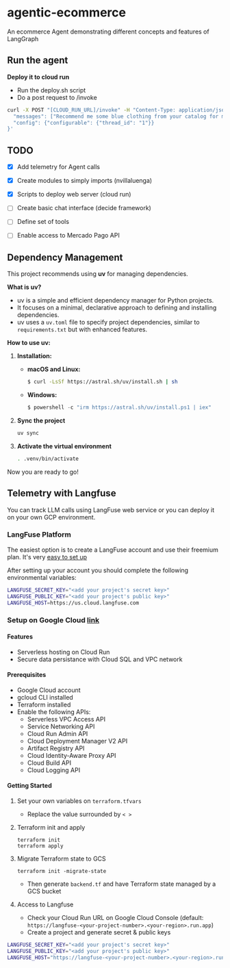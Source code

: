 # agentic-ecommerce
An ecommerce Agent demonstrating different concepts and features of LangGraph

## Run the agent

**Deploy it to cloud run**
- Run the deploy.sh script
- Do a post request to /invoke
```sh
curl -X POST "[CLOUD_RUN_URL]/invoke" -H "Content-Type: application/json" -d '{
  "messages": ["Recommend me some blue clothing from your catalog for men"],
  "config": {"configurable": {"thread_id": "1"}}
}'
```

## TODO
- [X] Add telemetry for Agent calls
- [X] Create modules to simply imports (nvillaluenga)
- [X] Scripts to deploy web server (cloud run)
- [ ] Create basic chat interface (decide framework)
- [ ] Define set of tools
- [ ] Enable access to Mercado Pago API


## Dependency Management

This project recommends using **uv** for managing dependencies.

**What is uv?**

* uv is a simple and efficient dependency manager for Python projects.
* It focuses on a minimal, declarative approach to defining and installing dependencies.
* uv uses a `uv.toml` file to specify project dependencies, similar to `requirements.txt` but with enhanced features.

**How to use uv:**

1. **Installation:**
   * **macOS and Linux:**
     ```bash
     $ curl -LsSf https://astral.sh/uv/install.sh | sh
     ```
   * **Windows:**
     ```powershell
     $ powershell -c "irm https://astral.sh/uv/install.ps1 | iex"
     ```

2. **Sync the project**
   ```bash
   uv sync
   ```

3. **Activate the virtual environment**
   ```bash
   . .venv/bin/activate
   ````

Now you are ready to go!

## Telemetry with Langfuse

You can track LLM calls using LangFuse web service or you can deploy it on your
own GCP environment.


### LangFuse Platform

The easiest option is to create a LangFuse account and use their freemium plan. It's very [easy to set up](https://langfuse.com/docs/get-started)

After setting up your account you should complete the following environmental variables:
```bash
LANGFUSE_SECRET_KEY="<add your project's secret key>"
LANGFUSE_PUBLIC_KEY="<add your project's public key>"
LANGFUSE_HOST=https://us.cloud.langfuse.com
```

### Setup on Google Cloud [link](https://github.com/orgs/langfuse/discussions/4646)
#### Features
- Serverless hosting on Cloud Run
- Secure data persistance with Cloud SQL and VPC network

#### Prerequisites
- Google Cloud account
- gcloud CLI installed
- Terraform installed
- Enable the following APIs:
   - Serverless VPC Access API
   - Service Networking API
   - Cloud Run Admin API
   - Cloud Deployment Manager V2 API
   - Artifact Registry API
   - Cloud Identity-Aware Proxy API
   - Cloud Build API
   - Cloud Logging API

#### Getting Started

1. Set your own variables on `terraform.tfvars`
   - Replace the value surrounded by `< >`


2. Terraform init and apply
    ```
    terraform init
    terraform apply
    ```

3. Migrate Terraform state to GCS
    ```
    terraform init -migrate-state
    ```
   - Then generate `backend.tf` and have Terraform state managed by a GCS bucket


4. Access to Langfuse

   - Check your Cloud Run URL on Google Cloud Console (default: `https://langfuse-<your-project-number>.<your-region>.run.app`)
   - Create a project and generate secret & public keys

```bash
LANGFUSE_SECRET_KEY="<add your project's secret key>"
LANGFUSE_PUBLIC_KEY="<add your project's public key>"
LANGFUSE_HOST="https://langfuse-<your-project-number>.<your-region>.run.app"
```